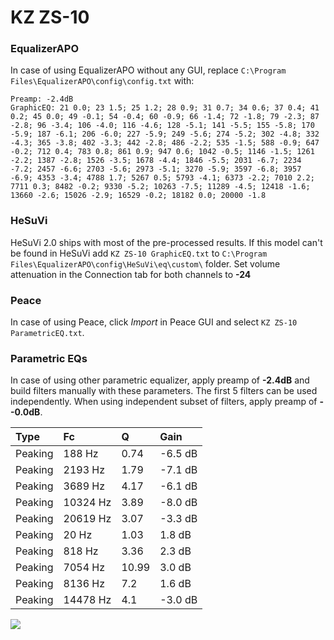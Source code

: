 # KZ ZS-10

### EqualizerAPO
In case of using EqualizerAPO without any GUI, replace `C:\Program Files\EqualizerAPO\config\config.txt`
with:
```
Preamp: -2.4dB
GraphicEQ: 21 0.0; 23 1.5; 25 1.2; 28 0.9; 31 0.7; 34 0.6; 37 0.4; 41 0.2; 45 0.0; 49 -0.1; 54 -0.4; 60 -0.9; 66 -1.4; 72 -1.8; 79 -2.3; 87 -2.8; 96 -3.4; 106 -4.0; 116 -4.6; 128 -5.1; 141 -5.5; 155 -5.8; 170 -5.9; 187 -6.1; 206 -6.0; 227 -5.9; 249 -5.6; 274 -5.2; 302 -4.8; 332 -4.3; 365 -3.8; 402 -3.3; 442 -2.8; 486 -2.2; 535 -1.5; 588 -0.9; 647 -0.2; 712 0.4; 783 0.8; 861 0.9; 947 0.6; 1042 -0.5; 1146 -1.5; 1261 -2.2; 1387 -2.8; 1526 -3.5; 1678 -4.4; 1846 -5.5; 2031 -6.7; 2234 -7.2; 2457 -6.6; 2703 -5.6; 2973 -5.1; 3270 -5.9; 3597 -6.8; 3957 -6.9; 4353 -3.4; 4788 1.7; 5267 0.5; 5793 -4.1; 6373 -2.2; 7010 2.2; 7711 0.3; 8482 -0.2; 9330 -5.2; 10263 -7.5; 11289 -4.5; 12418 -1.6; 13660 -2.6; 15026 -2.9; 16529 -0.2; 18182 0.0; 20000 -1.8
```

### HeSuVi
HeSuVi 2.0 ships with most of the pre-processed results. If this model can't be found in HeSuVi add
`KZ ZS-10 GraphicEQ.txt` to `C:\Program Files\EqualizerAPO\config\HeSuVi\eq\custom\` folder.
Set volume attenuation in the Connection tab for both channels to **-24**

### Peace
In case of using Peace, click *Import* in Peace GUI and select `KZ ZS-10 ParametricEQ.txt`.

### Parametric EQs
In case of using other parametric equalizer, apply preamp of **-2.4dB** and build filters manually
with these parameters. The first 5 filters can be used independently.
When using independent subset of filters, apply preamp of **--0.0dB**.

| Type    | Fc       |     Q | Gain    |
|:--------|:---------|:------|:--------|
| Peaking | 188 Hz   |  0.74 | -6.5 dB |
| Peaking | 2193 Hz  |  1.79 | -7.1 dB |
| Peaking | 3689 Hz  |  4.17 | -6.1 dB |
| Peaking | 10324 Hz |  3.89 | -8.0 dB |
| Peaking | 20619 Hz |  3.07 | -3.3 dB |
| Peaking | 20 Hz    |  1.03 | 1.8 dB  |
| Peaking | 818 Hz   |  3.36 | 2.3 dB  |
| Peaking | 7054 Hz  | 10.99 | 3.0 dB  |
| Peaking | 8136 Hz  |  7.2  | 1.6 dB  |
| Peaking | 14478 Hz |  4.1  | -3.0 dB |

![](https://raw.githubusercontent.com/jaakkopasanen/AutoEq/master/results/rtings/rtings/KZ%20ZS-10/KZ%20ZS-10.png)